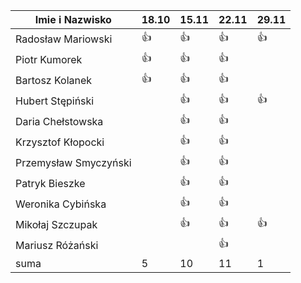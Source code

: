 Imie i Nazwisko  | 18.10 | 15.11 |22.11| 29.11 |
---------------- | ----- | ----- |-----| ----- |
Radosław Mariowski | :+1: | :+1: |:+1:| :+1:|
Piotr Kumorek	 | :+1:	| :+1: | :+1: | |
Bartosz Kolanek	 | :+1:	| :+1: |:+1:| |
Hubert Stępiński |      |:+1:| :+1:|:+1:|
Daria Chełstowska |        | :+1: |:+1:|  |
Krzysztof Kłopocki |      | :+1: | :+1: | |
Przemysław Smyczyński |      | :+1: |:+1:|  |
Patryk Bieszke |      | :+1: |:+1:| |
Weronika Cybińska |     | :+1: | :+1: | |
Mikołaj Szczupak  |     | :+1: | :+1: | :+1: |
Mariusz Różański |     |      | :+1: |  |
suma             | 5   | 10 | 11 | 1 |
